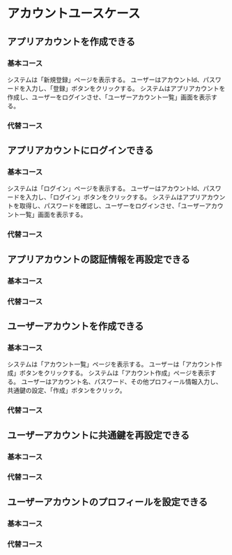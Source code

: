 # アカウントユースケース

## アプリアカウントを作成できる

### 基本コース

システムは「新規登録」ページを表示する。
ユーザーはアカウントId、パスワードを入力し、「登録」ボタンをクリックする。
システムはアプリアカウントを作成し、ユーザーをログインさせ、「ユーザーアカウント一覧」画面を表示する。

### 代替コース

## アプリアカウントにログインできる

### 基本コース

システムは「ログイン」ページを表示する。
ユーザーはアカウントId、パスワードを入力し、「ログイン」ボタンをクリックする。
システムはアプリアカウントを取得し、パスワードを確認し、ユーザーをログインさせ、「ユーザーアカウント一覧」画面を表示する。

### 代替コース

## アプリアカウントの認証情報を再設定できる

### 基本コース

### 代替コース

## ユーザーアカウントを作成できる

### 基本コース

システムは「アカウント一覧」ページを表示する。
ユーザーは「アカウント作成」ボタンをクリックする。
システムは「アカウント作成」ページを表示する。
ユーザーはアカウント名、パスワード、その他プロフィール情報入力し、共通鍵の設定、「作成」ボタンをクリック。

### 代替コース

## ユーザーアカウントに共通鍵を再設定できる

### 基本コース

### 代替コース

## ユーザーアカウントのプロフィールを設定できる

### 基本コース

### 代替コース
